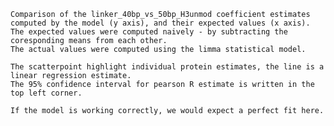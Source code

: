 
    Comparison of the linker_40bp_vs_50bp_H3unmod coefficient estimates computed by the model (y axis), and their expected values (x axis).
    The expected values were computed naively - by subtracting the coresponding means from each other.
    The actual values were computed using the limma statistical model.
    
    The scatterpoint highlight individual protein estimates, the line is a linear regression estimate.
    The 95% confidence interval for pearson R estimate is written in the top left corner.
    
    If the model is working correctly, we would expect a perfect fit here.
    